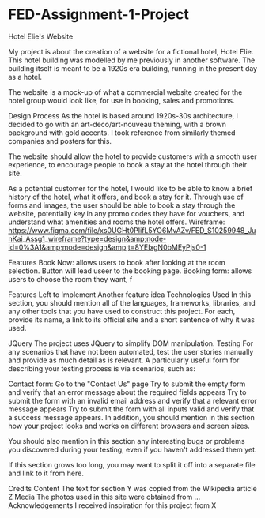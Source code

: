 # FED-Assignment-1-Project

Hotel Elie's Website

My project is about the creation of a website for a fictional hotel, Hotel Elie. This hotel building was modelled by me previously in another software. The building itself is meant to be a 1920s era building, running in the present day as a hotel.

The website is a mock-up of what a commercial website created for the hotel group would look like, for use in booking, sales and promotions.



Design Process
As the hotel is based around 1920s-30s architecture, I decided to go with an art-deco/art-nouveau theming, with a brown background with gold accents. I took reference from similarly themed companies and posters for this.

The website should allow the hotel to provide customers with a smooth user experience, to encourage people to book a stay at the hotel through their site.

As a potential customer for the hotel, I would like to be able to know a brief history of the hotel, what it offers, and book a stay for it. Through use of forms and images, the user should be able to book a stay through the website, potentially key in any promo codes they have for vouchers, and understand what amenities and rooms the hotel offers.
Wireframe:
https://www.figma.com/file/xs0UGHt0PIifL5YO6MvAZv/FED_S10259948_JunKai_Assg1_wireframe?type=design&amp;node-id=0%3A1&amp;mode=design&amp;t=8YEIxgN0bMEyPjs0-1


Features
Book Now: allows users to book after looking at the room selection. Button will lead useer to the booking page.
Booking form: allows users to choose the room they want, f

Features Left to Implement
Another feature idea
Technologies Used
In this section, you should mention all of the languages, frameworks, libraries, and any other tools that you have used to construct this project. For each, provide its name, a link to its official site and a short sentence of why it was used.

JQuery
The project uses JQuery to simplify DOM manipulation.
Testing
For any scenarios that have not been automated, test the user stories manually and provide as much detail as is relevant. A particularly useful form for describing your testing process is via scenarios, such as:

Contact form:
Go to the "Contact Us" page
Try to submit the empty form and verify that an error message about the required fields appears
Try to submit the form with an invalid email address and verify that a relevant error message appears
Try to submit the form with all inputs valid and verify that a success message appears.
In addition, you should mention in this section how your project looks and works on different browsers and screen sizes.

You should also mention in this section any interesting bugs or problems you discovered during your testing, even if you haven't addressed them yet.

If this section grows too long, you may want to split it off into a separate file and link to it from here.

Credits
Content
The text for section Y was copied from the Wikipedia article Z
Media
The photos used in this site were obtained from ...
Acknowledgements
I received inspiration for this project from X